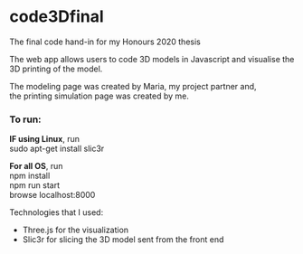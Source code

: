 # code3Dfinal
The final code hand-in for my Honours 2020 thesis

The web app allows users to code 3D models in Javascript and visualise the 3D printing of the model.

The modeling page was created by Maria, my project partner and, <br>
the printing simulation page was created by me. <br>


### To run: <br>
**IF using Linux**, run <br>
sudo apt-get install slic3r <br>

**For all OS**, run <br>
npm install <br>
npm run start <br>
browse localhost:8000 <br>


Technologies that I used: <br>
<ul>
  <li>Three.js for the visualization </li>
  <li>Slic3r for slicing the 3D model sent from the front end</li>
</ul>
